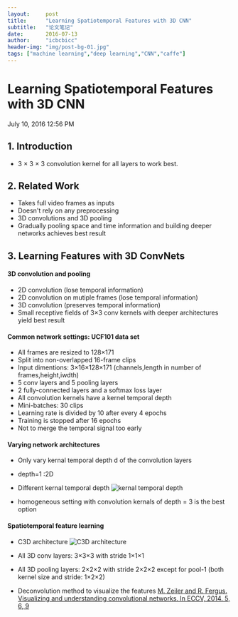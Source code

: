 ```yaml
---
layout:     post
title:      "Learning Spatiotemporal Features with 3D CNN"
subtitle:   "论文笔记"
date:       2016-07-13
author:     "icbcbicc"
header-img: "img/post-bg-01.jpg"
tags: ["machine learning","deep learning","CNN","caffe"]
---
```


# Learning Spatiotemporal Features with 3D CNN
July 10, 2016 12:56 PM

## 1. Introduction
- 3 × 3 × 3 convolution kernel for all layers to work best.

## 2. Related Work
- Takes full video frames as inputs
- Doesn't rely on any preprocessing
- 3D convolutions and 3D pooling
- Gradually pooling space and time information and building deeper networks achieves best result

## 3. Learning Features with 3D ConvNets

#### 3D convolution and pooling
- 2D convolution (lose temporal information)
- 2D convolution on mutiple frames (lose temporal information)
- 3D convolution (preserves temporal information)
- Small receptive fields of 3×3 conv kernels with deeper architectures yield best result

#### Common network settings: UCF101 data set
- All frames are resized to 128×171
- Split into non-overlapped 16-frame clips
- Input dimentions: 3×16×128×171 (channels,length in number of frames,height,iwdth)
- 5 conv layers and 5 pooling layers
- 2 fully-connected layers and a softmax loss layer
- All convolution kernels have a kernel temporal depth
- Mini-batches: 30 clips
- Learning rate is divided by 10 after every 4 epochs
- Training is stopped after 16 epochs
- Not to merge the temporal signal too early

#### Varying network architectures
- Only vary kernal temporal depth d of the convolution layers
- depth=1 :2D
- Different kernal temporal depth
![kernal temporal depth](/img/1.png)

- homogeneous setting with convolution kernals of depth = 3 is the best option

#### Spatiotemporal feature learning
- C3D architecture
![C3D architecture](/img/2.png)

- All 3D conv layers: 3×3×3 with stride 1×1×1
- All 3D pooling layers: 2×2×2 with stride 2×2×2 except for pool-1 (both kernel size and stride: 1×2×2)
- Deconvolution method to visualize the features
[M. Zeiler and R. Fergus. Visualizing and understanding convolutional networks. In ECCV, 2014. 5, 6, 9](http://link.springer.com/content/pdf/10.1007%2F978-3-319-10590-1_53.pdf)


